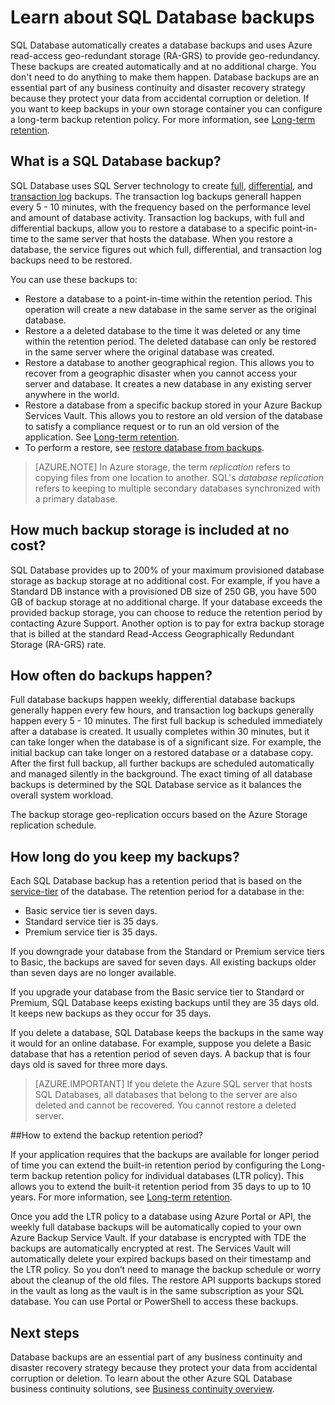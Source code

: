 <properties
   pageTitle="SQL Database backups - automatic, geo-redundant | Microsoft Azure" 
   description="SQL Database automatically creates a local database backup every few minutes and uses Azure read-access geo-redundant storage for geo-redundancy."
   services="sql-database"
   documentationCenter=""
   authors="anosov1960"
   manager="jhubbard"
   editor=""/>

<tags
   ms.service="sql-database"
   ms.devlang="NA"
   ms.topic="article"
   ms.tgt_pltfrm="NA"
   ms.workload="NA"
   ms.date="11/02/2016"
   ms.author="sashan;carlrab;barbkess"/>

# Learn about SQL Database backups

<!------------------
This topic is annotated with TEMPLATE guidelines for FEATURE TOPICS.

Metadata guidelines

pageTitle
	60 characters or less. Includes name of the feature - primary benefit. Not the same as H1. Its 60 characters or fewer including all characters between the quotes and the Microsoft Azure site identifier.

description
	115-145 characters. Duplicate of the first sentence in the introduction. This is the abstract of the article that displays under the title when searching in Bing or Google. 

	Example: "SQL Database automatically creates a local database backup every few minutes and uses Azure read-access geo-redundant storage for geo-redundancy."

TEMPLATE GUIDELINES for feature topics

The Feature Topic is a one-pager (ok, sometimes longer) that explains a capability of the product or service. It explains what the capability is and characteristics of the capability.  

It is a "learning" topic, not an action topic.

DO explain this:
	• Definition of the feature terminology.  i.e., What is a database backup?
	• Characteristics and capabilities of the feature. (How the feature works)
	• Common uses with links to overview topics that recommend when to use the feature.
	• Reference specifications (Limitations and Restrictions, Permissions, General Remarks, etc.)
	• Next Steps with links to related overviews, features, and tasks.

DON'T explain this:
	• How to steps for using the feature (Tasks)
	• How to solve business problems that incorporate the feature (Overviews)

GUIDELINES for the H1 
	
	The H1 should answer the question "What is in this topic?" Write the H1 heading in conversational language and use search key words as much as possible. Since this is a learning topic, make sure the title indicates that and doesn't mislead people to think this will tell them how to do tasks.  
	
	To help people understand this is a learning topic and not an action topic, start the title with "Learn about ... "

	Heading must use an industry standard term. If your feature is a proprietary name like "Elastic database pools", use a synonym. For example:	"Learn about elastic database pools for multi-tenant databases". In this case multi-tenant database is the industry-standard term that will be an anchor for finding the topic.

GUIDELINES for introduction
	
	The introduction is 1-2 sentences.  It is optimized for search and sets proper expectations about what to expect in the article. It should contain the top key words that you are using throughout the article.The introduction should be brief and to the point of what the feature is, what it is used for, and what's in the article. 

	If the introduction is short enough, your article can pop to the top in Google Instant Answers.

	In this example:

Sentence #1 Explains what the article will cover, which is what the feature is or does. This is also the metadata description. 
	SQL Database automatically creates a database backup every five minutes and uses Azure read-access geo-redundant storage (RA-GRS) to provide geo-redundancy. 

Sentence #2 Explains why I should care about this.  
	Database backups are an essential part of any business continuity and disaster recovery strategy because they protect your data from accidental corruption or deletion.

-------------------->

SQL Database automatically creates a database backups and uses Azure read-access geo-redundant storage (RA-GRS) to provide geo-redundancy. These backups are created automatically and at no additional charge. You don't need to do anything to make them happen. Database backups are an essential part of any business continuity and disaster recovery strategy because they protect your data from accidental corruption or deletion. If you want to keep backups in your own storage container you can configure a long-term backup retention policy. For more information, see [Long-term retention](sql-database-long-term-retention.md).

<!-- This image needs work, so not putting it in right now.

This diagram shows SQL Database running in the US East region. It creates a database backup every five minutes, which it stores locally to Azure Read Access Geo-redundant Storage (RA-GRS). Azure uses geo-replication to copy the database backups to a paired data center in the US West region.

![geo-restore](./media/sql-database-geo-restore/geo-restore-1.png)

-->

<!---------------
GUIDELINES for the first ## H2.

	The first ## describes what the feature encompasses and how it is used. It points to related task articles.
	
	For consistency, being the heading with "What is ... "
----------------->

## What is a SQL Database backup?  

<!-- 
	Explains what a SQL Database backup is and answers an important question that people want to know.
-->


<!----------------- 
	Explains first component of the backup feature
------------------>

SQL Database uses SQL Server technology to create [full](https://msdn.microsoft.com/library/ms186289.aspx), [differential](https://msdn.microsoft.com/library/ms175526.aspx), and [transaction log](https://msdn.microsoft.com/library/ms191429.aspx) backups. The transaction log backups generall happen every 5 - 10 minutes, with the frequency based on the performance level and amount of database activity. Transaction log backups, with full and differential backups, allow you to restore a database to a specific point-in-time to the same server that hosts the database. When you restore a database, the service figures out which full, differential, and transaction log backups need to be restored.

<!--------------- 
	Explicit list of what to do with a local backup. "Use a ..." helps people to scan the topic and find the uses quickly.
---------------->

You can use these backups to:

- Restore a database to a point-in-time within the retention period. This operation will create a new database in the same server as the original database.
- Restore a a deleted database to the time it was deleted or any time within the retention period. The deleted database can only be restored in the same server where the original database was created.
- Restore a database to another geographical region. This allows you to recover from a geographic disaster when you cannot access your server and database. It creates a new database in any existing server anywhere in the world. 
-  Restore a database from a specific backup stored in your Azure Backup Services Vault. This allows you to restore an old version of the database to satisfy a compliance request or to run an old version of the application. See [Long-term retention](sql-database-long-term-retention.md).
- To perform a restore, see [restore database from backups](sql-database-recovery-using-backups.md).

<!----------------- 
	Explains first component of the backup feature
------------------>

<!--------------- 
	Explicit list of what to do with a geo-redundant backup. "Use a ..." helps people to scan the topic and find the uses quickly.
---------------->

>[AZURE.NOTE] In Azure storage, the term *replication* refers to copying files from one location to another. SQL's *database replication* refers to keeping to multiple secondary databases synchronized with a primary database. 

<!----------------
	The next ## H2's discuss key characteristics of how the feature works. The title is in conversational language and asks the question that will be answered.
------------------->
## How much backup storage is included at no cost?

SQL Database provides up to 200% of your maximum provisioned database storage as backup storage at no additional cost. For example, if you have a Standard DB instance with a provisioned DB size of 250 GB, you have 500 GB of backup storage at no additional charge. If your database exceeds the provided backup storage, you can choose to reduce the retention period by contacting Azure Support. Another option is to pay for extra backup storage that is billed at the standard Read-Access Geographically Redundant Storage (RA-GRS) rate. 

## How often do backups happen?

Full database backups happen weekly, differential database backups generally happen every few hours, and transaction log backups generally happen every 5 - 10 minutes. The first full backup is scheduled immediately after a database is created. It usually completes within 30 minutes, but it can take longer when the database is of a significant size. For example, the initial backup can take longer on a restored database or a database copy. After the first full backup, all further backups are scheduled automatically and managed silently in the background. The exact timing of all database backups is determined by the SQL Database service as it balances the overall system workload. 

The backup storage geo-replication occurs based on the Azure Storage replication schedule.

## How long do you keep my backups?

Each SQL Database backup has a retention period that is based on the [service-tier](sql-database-service-tiers.md) of the database. The retention period for a database in the:

<!------------------

	Using a list so the information is easy to find when scanning.
------------------->

- Basic service tier is seven days.
- Standard service tier is 35 days.
- Premium service tier is 35 days.


If you downgrade your database from the Standard or Premium service tiers to Basic, the backups are saved for seven days. All existing backups older than seven days are no longer available. 

If you upgrade your database from the Basic service tier to Standard or Premium, SQL Database keeps existing backups until they are 35 days old. It keeps new backups as they occur for 35 days.
 
If you delete a database, SQL Database keeps the backups in the same way it would for an online database. For example, suppose you delete a Basic database that has a retention period of seven days. A backup that is four days old is saved for three more days.

>[AZURE.IMPORTANT]
	If you delete the Azure SQL server that hosts SQL Databases, all databases that belong to the server are also deleted and cannot be recovered. You cannot restore a deleted server.

##How to extend the backup retention period?

If your application requires that the backups are available for longer period of time you can extend the built-in retention period by configuring the Long-term backup retention policy for individual databases (LTR policy). This allows you to extend the built-it retention period from 35 days to up to 10 years. For more information, see [Long-term retention](sql-database-long-term-retention.md).

Once you add the LTR policy to a database using Azure Portal or API, the weekly full database backups will be automatically copied to your own Azure Backup Service Vault. If your database is encrypted with TDE the backups are automatically encrypted at rest.  The Services Vault will automatically delete your expired backups based on their timestamp and the LTR policy.  So you don’t need to manage the backup schedule or worry about the cleanup of the old files. 
The restore API supports backups stored in the vault as long as the vault is in the same subscription as your SQL database. You can use Portal or PowerShell to access these backups.

<!-------------------
OPTIONAL section
## Best practices 
--------------------->

<!-------------------
OPTIONAL section
## General remarks
--------------------->

<!-------------------
OPTIONAL section
## Limitations and restrictions
--------------------->

<!-------------------
OPTIONAL section
## Metadata
--------------------->

<!-------------------
OPTIONAL section
## Performance
--------------------->

<!-------------------
OPTIONAL section
## Permissions
--------------------->

<!-------------------
OPTIONAL section
## Security
--------------------->

<!-------------------
GUIDELINES for Next Steps

	The last section is Next Steps. Give a next step that would be relevant to the customer after they have learned about the feature and the tasks associated with it.  Perhaps point them to one or two key scenarios that use this feature.

	You don't need to repeat links you have already given them.
--------------------->

## Next steps

Database backups are an essential part of any business continuity and disaster recovery strategy because they protect your data from accidental corruption or deletion. To learn about the other Azure SQL Database business continuity solutions, see [Business continuity overview](sql-database-business-continuity.md).



